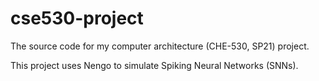 # cse530-project
The source code for my computer architecture (CHE-530, SP21) project.

This project uses Nengo to simulate Spiking Neural Networks (SNNs).
